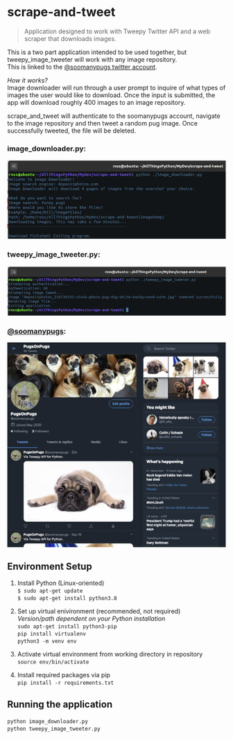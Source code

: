 # scrape-and-tweet
> Application designed to work with Tweepy Twitter API and a web scraper that downloads images. 

This is a two part application intended to be used together, but tweepy_image_tweeter will work with any image repository.  
This is linked to the [@soomanypugs twitter account][soomanypugs].

_How it works?_  
Image downloader will run through a user prompt to inquire of what types of images the user would like to download. Once the input is submitted, the app will download roughly 400 images to an image repository.  

scrape_and_tweet will authenticate to the soomanypugs account, navigate to the image repository and then tweet a random pug image. Once successfully tweeted, the file will be deleted.

### image_downloader.py:  
![](/markdown-screenshots/screenshot1.png)  

### tweepy_image_tweeter.py:
![](/markdown-screenshots/screenshot2.png)

### [@soomanypugs][soomanypugs]:  
![](/markdown-screenshots/screenshot3.png)

## Environment Setup
1. Install Python (Linux-oriented)  
```$ sudo apt-get update```  
```$ sudo apt-get install python3.8```  

2. Set up virtual enivironment (recommended, not required)  
*Version/path dependent on your Python installation*  
```sudo apt-get install python3-pip```  
```pip install virtualenv```  
```python3 -m venv env```  

3. Activate virtual environment from working directory in repository  
```source env/bin/activate```  

4. Install required packages via pip  
```pip install -r requirements.txt```  

## Running the application  
```python image_downloader.py```  
```python tweepy_image_tweeter.py```  

<!-- Markdown link & img dfn's -->
[soomanypugs]:https://twitter.com/soomanypugs

